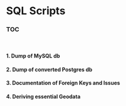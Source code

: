 # SQL Scripts

<h3>TOC</h3><br>

<h4>1. Dump of MySQL db</h4>

<h4>2. Dump of converted Postgres db</h4>

<h4>3. Documentation of Foreign Keys and Issues</h4>

<h4>4. Deriving essential Geodata</h4>

